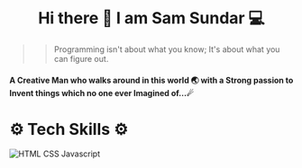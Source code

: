<h1 align=center> Hi there 👋 I am Sam Sundar 💻 </h1>

>> Programming isn't about what you know; It's about what you can figure out.

#### A Creative Man who walks around in this world 🌏 with a Strong passion to Invent things which no one ever Imagined of...☄

# ⚙ Tech Skills ⚙

![HTML CSS Javascript](https://www.kindpng.com/picc/m/452-4529239_html-css-and-javascript-logo-html-css-logo.png)

<!--
**SamSundar506/SamSundar506** is a ✨ _special_ ✨ repository because its `README.md` (this file) appears on your GitHub profile.

Here are some ideas to get you started:

- 🔭 I’m currently working on ...
- 🌱 I’m currently learning ...
- 👯 I’m looking to collaborate on ...
- 🤔 I’m looking for help with ...
- 💬 Ask me about ...
- 📫 How to reach me: ...
- 😄 Pronouns: ...
- ⚡ Fun fact: ...
-->
